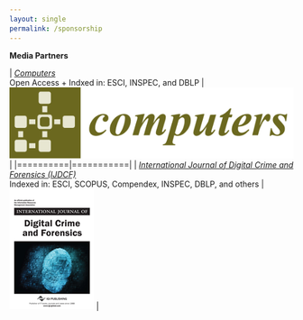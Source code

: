 ```yaml
---
layout: single
permalink: /sponsorship
---
```


**Media Partners**

| [*Computers*](http://www.mdpi.com/journal/computers)<br/> Open Access + Indxed in: ESCI, INSPEC, and DBLP | [![MDPI Computers](/assets/images/computers-logo.png)](http://www.mdpi.com/journal/computers) |
|==========|===========|
| [*International Journal of Digital Crime and Forensics (IJDCF)*](https://www.igi-global.com/journal/international-journal-digital-crime-forensics/1112)<br/> Indexed in: ESCI, SCOPUS, Compendex, INSPEC, DBLP, and others   | [![IJDCF](/assets/images/IJDCF.png)]((https://www.igi-global.com/journal/international-journal-digital-crime-forensics/1112)) |